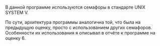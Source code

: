 В данной программе используются семафоры в стандарте UNIX SYSTEM V.

По сути, архитектура программы аналогична той, что была на предыдущую оценку, просто с использованием других семафоров. Особенности их использования я описывал в отчёте к программе на оценку 6. 
